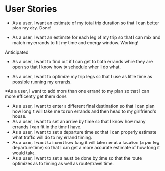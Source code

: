 # User Stories

* As a user, I want an estimate of my total trip duration so that I can better plan my day. Done!

* As a user, I want an estimate for each leg of my trip so that I can mix and match my errands to fit my time and energy window. Working!

Anticipated

* As a user, I want to find out if I can get to both errands while they are open so that I know how to schedule when I do what.

* As a user, I want to optimize my trip legs so that I use as little time as possible running my errands.

*As a user, I want to add more than one errand to my plan so that I can more efficently get them done.

* As a user, I want to enter a different final destination so that I can plan how long it will take me to run errands and then head to my girlfriend's house.
* As a user, I want to set an arrive by time so that I know how many errands I can fit in the time I have.
* As a user, I want to set a departure time so that I can properly estimate what traffic will do to my errand timing.
* As a user, I want to insert how long it will take me at a location (a per leg departure time) so that I can get a more accurate estimate of how long it would take.
* As a user, I want to set a must be done by time so that the route optimizes as to timing as well as route/travel time.
